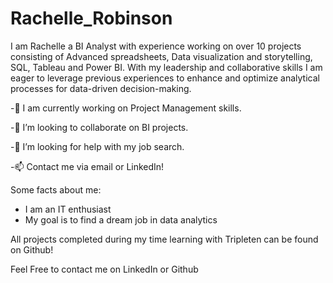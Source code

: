 # Rachelle_Robinson
I am Rachelle a BI Analyst with experience working on over 10 projects consisting of Advanced spreadsheets, Data visualization and storytelling, SQL, Tableau and Power BI. With my leadership and collaborative skills I am eager to leverage previous experiences to enhance and optimize analytical processes for data-driven decision-making.

-🌱 I am currently working on Project Management skills.

-👯 I’m looking to collaborate on BI projects.

-🤝 I’m looking for help with my job search.

-📫 Contact me via email or LinkedIn!

Some facts about me:
- I am an IT enthusiast
- My goal is to find a dream job in data analytics

All projects completed during my time learning with Tripleten can be found on Github! 

Feel Free to contact me on LinkedIn or Github
